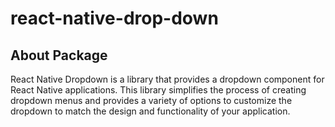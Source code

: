 # react-native-drop-down

## About Package
React Native Dropdown is a library that provides a  dropdown component for React Native applications. This library simplifies the process of creating dropdown menus and provides a variety of options to customize the dropdown to match the design and functionality of your application.
